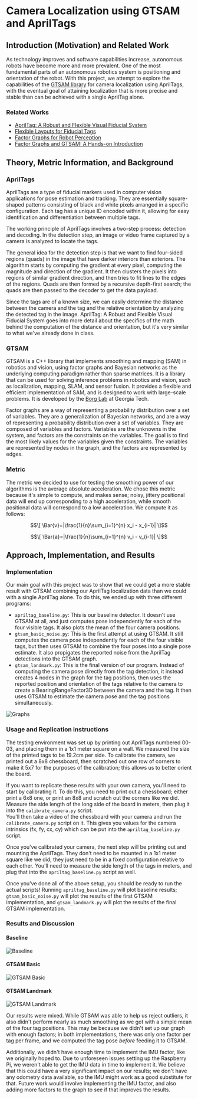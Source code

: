 # Camera Localization using GTSAM and AprilTags

## Introduction (Motivation) and Related Work

As technology improves and software capabilities increase, autonomous robots have
become more and more prevalent. One of the most fundamental parts of an autonomous robotics
system is positioning and orientation of the robot. With this project, we attempt to explore the
capabilities of the [GTSAM library](https://github.com/borglab/gtsam) for camera localization using AprilTags,
with the eventual goal of attaining localization that is more precise and stable than can be achieved with a single
AprilTag alone.

### Related Works

* [AprilTag: A Robust and Flexible Visual Fiducial System](https://april.eecs.umich.edu/papers/details.php?name=olson2011tags)
* [Flexible Layouts for Fiducial Tags](https://april.eecs.umich.edu/papers/details.php?name=krogius2019iros)
* [Factor Graphs for Robot Perception](http://www.cs.cmu.edu/~kaess/pub/Dellaert17fnt.pdf)
* [Factor Graphs and GTSAM: A Hands-on Introduction](https://repository.gatech.edu/entities/publication/0c2ac17c-1df4-48fe-8532-8f746868934a)

## Theory, Metric Information, and Background

### AprilTags
AprilTags are a type of fiducial markers used in computer vision applications for pose estimation and tracking. They are
essentially square-shaped patterns consisting of black and white pixels arranged in a specific configuration. Each tag
has a unique ID encoded within it, allowing for easy identification and differentiation between multiple tags.

The working principle of AprilTags involves a two-step process: detection and decoding. In the detection step, an image
or video frame captured by a camera is analyzed to locate the tags.  

The general idea for the detection step is that we want to find four-sided regions (quads) in the image that
have darker interiors than exteriors.  The algorithm starts by computing the gradient at every pixel, computing the
magnitude and direction of the gradient.  It then clusters the pixels into regions of similar gradient direction, and
then tries to fit lines to the edges of the regions.  Quads are then formed by a recursive depth-first search; the
quads are then passed to the decoder to get the data payload.

Since the tags are of a known size, we can easily determine the distance between the camera and the tag and the relative
orientation by analyzing the detected tag in the image.  AprilTag: A Robust and Flexible Visual Fiducial System goes into
more detail about the specifics of the math behind the computation of the distance and orientation, but it's very similar
to what we've already done in class.

### GTSAM
GTSAM is a C++ library that implements smoothing and mapping (SAM) in robotics and vision, using factor graphs and
Bayesian networks as the underlying computing paradigm rather than sparse matrices.  It is a library that can be used
for solving inference problems in robotics and vision, such as localization, mapping, SLAM, and sensor fusion.  It
provides a flexible and efficient implementation of SAM, and is designed to work with large-scale problems. It is
developed by the [Borg Lab](https://borg.cc.gatech.edu/) at Georgia Tech.

Factor graphs are a way of representing a probability distribution over a set of variables.  They are a generalization
of Bayesian networks, and are a way of representing a probability distribution over a set of variables.  They are
composed of variables and factors.  Variables are the unknowns in the system, and factors are the constraints on the
variables.  The goal is to find the most likely values for the variables given the constraints.  The variables are
represented by nodes in the graph, and the factors are represented by edges. 

### Metric
The metric we decided to use for testing the smoothing power of our algorithms is the average absolute acceleration.  We
chose this metric because it's simple to compute, and makes sense; noisy, jittery positional data will end up
corresponding to a high acceleration, while smooth positional data will correspond to a low acceleration.  We compute
it as follows:

```math
\[
\Bar{v}=|\frac{1}{n}\sum_{i=1}^{n} x_i - x_{i-1}|
\]
```

```math
\[
\Bar{a}=|\frac{1}{n}\sum_{i=1}^{n} v_i - v_{i-1}|
\]
```

## Approach, Implementation, and Results

### Implementation
Our main goal with this project was to show that we could get a more stable result with GTSAM combining our AprilTag
localization data than we could with a single AprilTag alone.  To do this, we ended up with three different programs:

* `apriltag_baseline.py`: This is our baseline detector.  It doesn't use GTSAM at all, and just computes pose independently for each of the four visible tags.  It also plots the mean of the four camera positions.
* `gtsam_basic_noise.py`: This is the first attempt at using GTSAM.  It still computes the camera pose independently for each of the four visible tags, but then uses GTSAM to combine the four poses into a single pose estimate.  It also propigates the reported noise from the AprilTag detections into the GTSAM graph.
* `gtsam_landmark.py`: This is the final version of our program.  Instead of computing the camera pose directly from the tag detection, it instead creates 4 nodes in the graph for the tag positions, then uses the reported position and orientation of the tags relative to the camera to create a BearingRangeFactor3D between the camera and the tag.  It then uses GTSAM to estimate the camera pose and the tag positions simultaneously.

![Graphs](pictures/diagram.png)

### Usage and Replication instructions
The testing environment was set up by printing out AprilTags numbered 00-03, and placing them in a 1x1 meter square on a
wall.  We measured the size of the printed tags to be 19.2cm per side.  To calibrate the camera, we printed out a 8x8
chessboard, then scratched out one row of corners to make it 5x7 for the purposes of the calibration; this allows us
to better orient the board.

If you want to replicate these results with your own camera, you'll need to start by calibrating it.  To do this, you
need to print out a chessboard; either print a 6x8 one, or print an 8x8 and scratch out the corners like we did.  
Measure the side length of the long side of the board in meters, then plug it into the `calibrate_camera.py` script.  
You'll then take a video of the chessboard with your camera and run the `calibrate_camera.py` script on it.  This gives
you values for the camera intrinsics (fx, fy, cx, cy) which can be put into the `apriltag_baseline.py` script.

Once you've calibrated your camera, the next step will be printing out and mounting the AprilTags.  They don't need
to be mounted in a 1x1 meter square like we did; they just need to be in a fixed configuration relative to each other.
You'll need to measure the side length of the tags in meters, and plug that into the `apriltag_baseline.py` script as 
well.

Once you've done all of the above setup, you should be ready to run the actual scripts!  Running `apriltag_baseline.py`
will plot baseline results; `gtsam_basic_noise.py` will plot the results of the first GTSAM implementation, and
`gtsam_landmark.py` will plot the results of the final GTSAM implementation.

### Results and Discussion

#### Baseline
![Baseline](pictures/baseline_3d.png)

#### GTSAM Basic
![GTSAM Basic](pictures/gtsam_basic_err.png)

#### GTSAM Landmark
![GTSAM Landmark](pictures/gtsam_landmarks.png)

Our results were mixed.  While GTSAM was able to help us reject outliers, it also didn't perform nearly as much smoothing
as we got with a simple mean of the four tag positions.  This may be because we didn't set up our graph with enough
factors; in both implementations, there was only one factor per tag per frame, and we computed the tag pose *before*
feeding it to GTSAM.

Additionally, we didn't have enough time to implement the IMU factor, like we originally hoped to.  Due to unforeseen
issues setting up the Raspberry Pi, we weren't able to get the IMU data in time to implement it.  We believe that this
could have a very significant impact on our results; we don't have any odometry data available, so the IMU might work
as a good substitute for that.  Future work would involve implementing the IMU factor, and also adding more factors to
the graph to see if that improves the results.